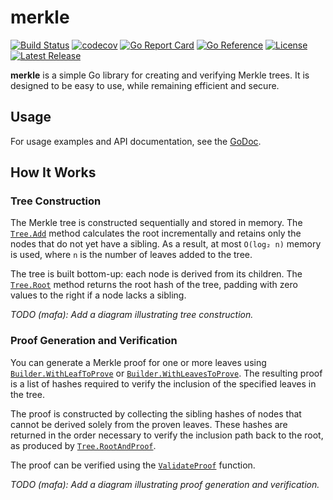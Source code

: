 # merkle

[![Build Status](https://img.shields.io/github/actions/workflow/status/fasmat/merkle/ci.yml)](https://github.com/fasmat/merkle/actions/workflows/ci.yml)
[![codecov](https://codecov.io/gh/fasmat/merkle/graph/badge.svg?token=2WFR1O5B42)](https://codecov.io/gh/fasmat/merkle)
[![Go Report Card](https://goreportcard.com/badge/github.com/fasmat/merkle)](https://goreportcard.com/report/github.com/fasmat/merkle)
[![Go Reference](https://pkg.go.dev/badge/github.com/fasmat/merkle?status.svg)](https://pkg.go.dev/github.com/fasmat/merkle?tab=doc)
[![License](https://img.shields.io/github/license/fasmat/merkle)](./LICENSE)
[![Latest Release](https://img.shields.io/github/v/release/fasmat/merkle)](https://github.com/fasmat/merkle/releases/latest)

**merkle** is a simple Go library for creating and verifying Merkle trees. It is designed to be easy to use, while
remaining efficient and secure.

## Usage

For usage examples and API documentation, see the [GoDoc](https://pkg.go.dev/github.com/fasmat/merkle?tab=doc).

## How It Works

### Tree Construction

The Merkle tree is constructed sequentially and stored in memory. The [`Tree.Add`](https://pkg.go.dev/github.com/fasmat/merkle#Tree.Add) method calculates the root incrementally and retains only the nodes that do not yet have a sibling. As a result, at most `O(log₂ n)` memory is used, where `n` is the number of leaves added to the tree.

The tree is built bottom-up: each node is derived from its children. The [`Tree.Root`](https://pkg.go.dev/github.com/fasmat/merkle#Tree.Root) method returns the root hash of the tree, padding with zero values to the right if a node lacks a sibling.

_TODO (mafa): Add a diagram illustrating tree construction._

### Proof Generation and Verification

You can generate a Merkle proof for one or more leaves using [`Builder.WithLeafToProve`](https://pkg.go.dev/github.com/fasmat/merkle#Builder.WithLeafToProve) or [`Builder.WithLeavesToProve`](https://pkg.go.dev/github.com/fasmat/merkle#Builder.WithLeavesToProve). The resulting proof is a list of hashes required to verify the inclusion of the specified leaves in the tree.

The proof is constructed by collecting the sibling hashes of nodes that cannot be derived solely from the proven leaves. These hashes are returned in the order necessary to verify the inclusion path back to the root, as produced by [`Tree.RootAndProof`](https://pkg.go.dev/github.com/fasmat/merkle#Tree.RootAndProof).

The proof can be verified using the [`ValidateProof`](https://pkg.go.dev/github.com/fasmat/merkle#ValidateProof) function.

_TODO (mafa): Add a diagram illustrating proof generation and verification._
